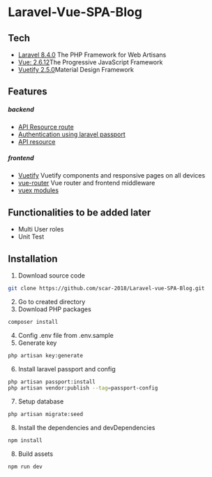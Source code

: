 # Laravel-Vue-SPA-Blog

## Tech
- [Laravel 8.4.0](https://laravel.com/) The PHP Framework for Web Artisans
- [Vue: 2.6.12](https://vuejs.org/)The Progressive JavaScript Framework
- [Vuetify 2.5.0](https://vuetifyjs.com/en/)Material Design Framework

## Features
##### *backend*
- [API Resource route](https://laravel.com/docs/8.x/eloquent-resources)
- [Authentication using laravel passport](https://laravel.com/docs/8.x/passport)
- [API resource](https://laravel.com/docs/8.x/eloquent-resources)
##### *frontend*
- [Vuetify](https://vuetifyjs.com/en/) Vuetify components and responsive pages on all devices
- [vue-router](https://router.vuejs.org/guide/) Vue router and frontend middleware
- [vuex modules](https://vuex.vuejs.org/)

## Functionalities to be added later
- Multi User roles
- Unit Test

## Installation
1. Download source code
```sh
git clone https://github.com/scar-2018/Laravel-vue-SPA-Blog.git
```
2. Go to created directory
3. Download PHP packages
```sh
composer install
```
4. Config .env file from .env.sample
5. Generate key
```sh
php artisan key:generate
```
6. Install laravel passport and config
```sh
php artisan passport:install
php artisan vendor:publish --tag=passport-config
```
7. Setup database
```sh
php artisan migrate:seed
```
8. Install the dependencies and devDependencies
```sh
npm install
```
8. Build assets
```sh
npm run dev
```
